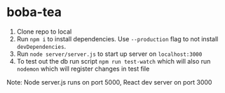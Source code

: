 # boba-tea

1. Clone repo to local
2. Run `npm i` to install dependencies. Use `--production` flag to not install `devDependencies`.
3. Run `node server/server.js` to start up server on `localhost:3000`
4. To test out the db run script `npm run test-watch` which will also run `nodemon` which will register changes in test file

Note: Node server.js runs on port 5000, React dev server on port 3000
